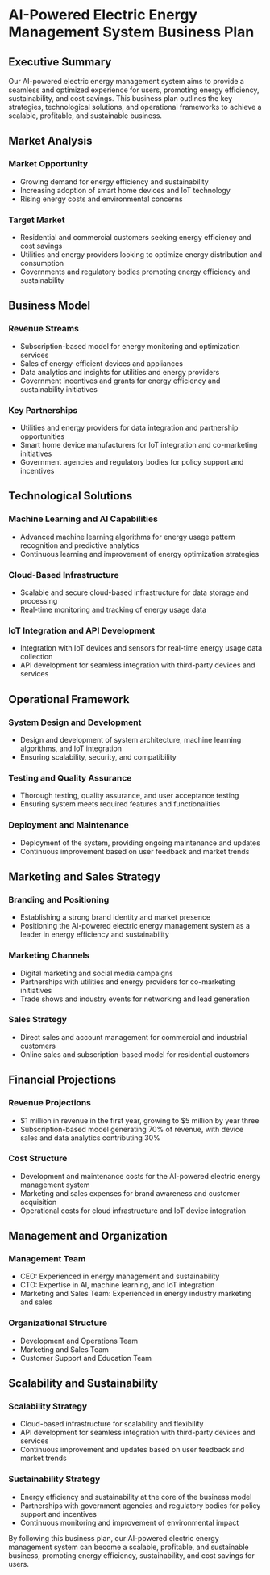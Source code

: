 **AI-Powered Electric Energy Management System Business Plan**
============================================================

**Executive Summary**
---------------------

Our AI-powered electric energy management system aims to provide a seamless and optimized experience for users, promoting energy efficiency, sustainability, and cost savings. This business plan outlines the key strategies, technological solutions, and operational frameworks to achieve a scalable, profitable, and sustainable business.

**Market Analysis**
-------------------

### Market Opportunity

* Growing demand for energy efficiency and sustainability
* Increasing adoption of smart home devices and IoT technology
* Rising energy costs and environmental concerns

### Target Market

* Residential and commercial customers seeking energy efficiency and cost savings
* Utilities and energy providers looking to optimize energy distribution and consumption
* Governments and regulatory bodies promoting energy efficiency and sustainability

**Business Model**
-----------------

### Revenue Streams

* Subscription-based model for energy monitoring and optimization services
* Sales of energy-efficient devices and appliances
* Data analytics and insights for utilities and energy providers
* Government incentives and grants for energy efficiency and sustainability initiatives

### Key Partnerships

* Utilities and energy providers for data integration and partnership opportunities
* Smart home device manufacturers for IoT integration and co-marketing initiatives
* Government agencies and regulatory bodies for policy support and incentives

**Technological Solutions**
-------------------------

### Machine Learning and AI Capabilities

* Advanced machine learning algorithms for energy usage pattern recognition and predictive analytics
* Continuous learning and improvement of energy optimization strategies

### Cloud-Based Infrastructure

* Scalable and secure cloud-based infrastructure for data storage and processing
* Real-time monitoring and tracking of energy usage data

### IoT Integration and API Development

* Integration with IoT devices and sensors for real-time energy usage data collection
* API development for seamless integration with third-party devices and services

**Operational Framework**
-------------------------

### System Design and Development

* Design and development of system architecture, machine learning algorithms, and IoT integration
* Ensuring scalability, security, and compatibility

### Testing and Quality Assurance

* Thorough testing, quality assurance, and user acceptance testing
* Ensuring system meets required features and functionalities

### Deployment and Maintenance

* Deployment of the system, providing ongoing maintenance and updates
* Continuous improvement based on user feedback and market trends

**Marketing and Sales Strategy**
-----------------------------

### Branding and Positioning

* Establishing a strong brand identity and market presence
* Positioning the AI-powered electric energy management system as a leader in energy efficiency and sustainability

### Marketing Channels

* Digital marketing and social media campaigns
* Partnerships with utilities and energy providers for co-marketing initiatives
* Trade shows and industry events for networking and lead generation

### Sales Strategy

* Direct sales and account management for commercial and industrial customers
* Online sales and subscription-based model for residential customers

**Financial Projections**
-------------------------

### Revenue Projections

* $1 million in revenue in the first year, growing to $5 million by year three
* Subscription-based model generating 70% of revenue, with device sales and data analytics contributing 30%

### Cost Structure

* Development and maintenance costs for the AI-powered electric energy management system
* Marketing and sales expenses for brand awareness and customer acquisition
* Operational costs for cloud infrastructure and IoT device integration

**Management and Organization**
-------------------------------

### Management Team

* CEO: Experienced in energy management and sustainability
* CTO: Expertise in AI, machine learning, and IoT integration
* Marketing and Sales Team: Experienced in energy industry marketing and sales

### Organizational Structure

* Development and Operations Team
* Marketing and Sales Team
* Customer Support and Education Team

**Scalability and Sustainability**
-------------------------------

### Scalability Strategy

* Cloud-based infrastructure for scalability and flexibility
* API development for seamless integration with third-party devices and services
* Continuous improvement and updates based on user feedback and market trends

### Sustainability Strategy

* Energy efficiency and sustainability at the core of the business model
* Partnerships with government agencies and regulatory bodies for policy support and incentives
* Continuous monitoring and improvement of environmental impact

By following this business plan, our AI-powered electric energy management system can become a scalable, profitable, and sustainable business, promoting energy efficiency, sustainability, and cost savings for users.